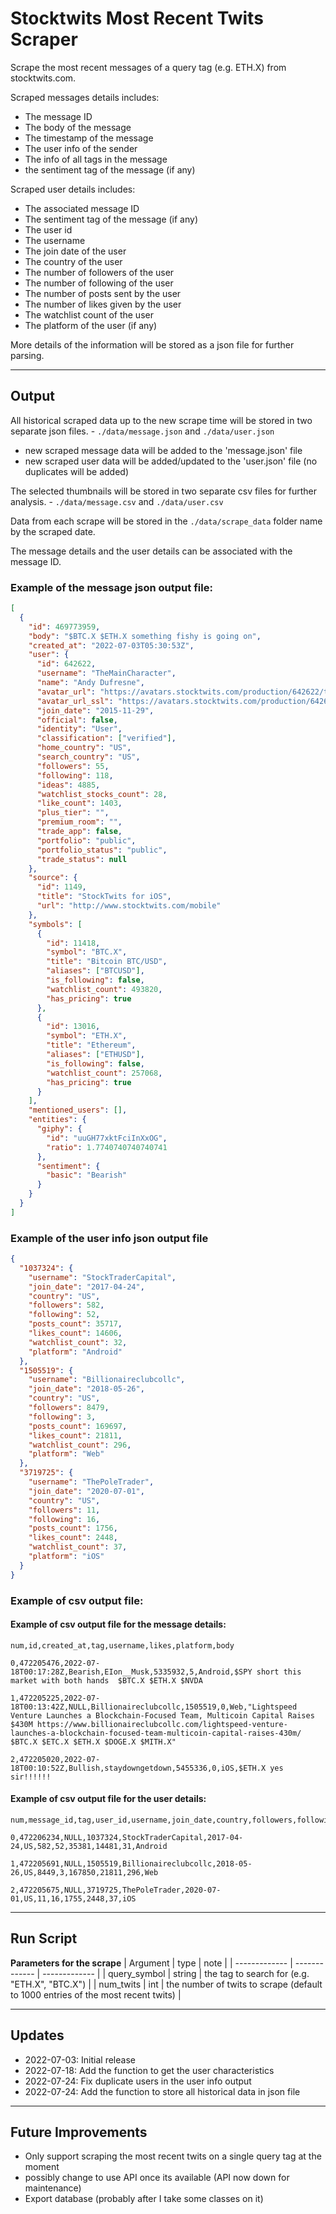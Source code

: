 # Stocktwits Most Recent Twits Scraper

Scrape the most recent messages of a query tag (e.g. ETH.X) from stocktwits.com.

Scraped messages details includes:

- The message ID
- The body of the message
- The timestamp of the message
- The user info of the sender
- The info of all tags in the message
- the sentiment tag of the message (if any)

Scraped user details includes:
- The associated message ID
- The sentiment tag of the message (if any)
- The user id
- The username
- The join date of the user
- The country of the user
- The number of followers of the user
- The number of following of the user
- The number of posts sent by the user
- The number of likes given by the user
- The watchlist count of the user
- The platform of the user (if any)

More details of the information will be stored as a json file for further parsing. 

---

## Output

All historical scraped data up to the new scrape time will be stored in two separate json files. - `./data/message.json` and `./data/user.json`
  * new scraped message data will be added to the 'message.json' file
  * new scraped user data will be added/updated to the 'user.json' file (no duplicates will be added)

The selected thumbnails will be stored in two separate csv files for further analysis. - `./data/message.csv` and `./data/user.csv`

Data from each scrape will be stored in the `./data/scrape_data` folder name by the scraped date.

The message details and the user details can be associated with the message ID.

### Example of the message json output file:

```json
[
  {
    "id": 469773959,
    "body": "$BTC.X $ETH.X something fishy is going on",
    "created_at": "2022-07-03T05:30:53Z",
    "user": {
      "id": 642622,
      "username": "TheMainCharacter",
      "name": "Andy Dufresne",
      "avatar_url": "https://avatars.stocktwits.com/production/642622/thumb-1620064587.png",
      "avatar_url_ssl": "https://avatars.stocktwits.com/production/642622/thumb-1620064587.png",
      "join_date": "2015-11-29",
      "official": false,
      "identity": "User",
      "classification": ["verified"],
      "home_country": "US",
      "search_country": "US",
      "followers": 55,
      "following": 118,
      "ideas": 4885,
      "watchlist_stocks_count": 28,
      "like_count": 1403,
      "plus_tier": "",
      "premium_room": "",
      "trade_app": false,
      "portfolio": "public",
      "portfolio_status": "public",
      "trade_status": null
    },
    "source": {
      "id": 1149,
      "title": "StockTwits for iOS",
      "url": "http://www.stocktwits.com/mobile"
    },
    "symbols": [
      {
        "id": 11418,
        "symbol": "BTC.X",
        "title": "Bitcoin BTC/USD",
        "aliases": ["BTCUSD"],
        "is_following": false,
        "watchlist_count": 493820,
        "has_pricing": true
      },
      {
        "id": 13016,
        "symbol": "ETH.X",
        "title": "Ethereum",
        "aliases": ["ETHUSD"],
        "is_following": false,
        "watchlist_count": 257068,
        "has_pricing": true
      }
    ],
    "mentioned_users": [],
    "entities": {
      "giphy": {
        "id": "uuGH77xktFciInXxOG",
        "ratio": 1.7740740740740741
      },
      "sentiment": {
        "basic": "Bearish"
      }
    }
  }
]
```

### Example of the user info json output file

```json
{
  "1037324": {
    "username": "StockTraderCapital",
    "join_date": "2017-04-24",
    "country": "US",
    "followers": 582,
    "following": 52,
    "posts_count": 35717,
    "likes_count": 14606,
    "watchlist_count": 32,
    "platform": "Android"
  },
  "1505519": {
    "username": "Billionaireclubcollc",
    "join_date": "2018-05-26",
    "country": "US",
    "followers": 8479,
    "following": 3,
    "posts_count": 169697,
    "likes_count": 21811,
    "watchlist_count": 296,
    "platform": "Web"
  },
  "3719725": {
    "username": "ThePoleTrader",
    "join_date": "2020-07-01",
    "country": "US",
    "followers": 11,
    "following": 16,
    "posts_count": 1756,
    "likes_count": 2448,
    "watchlist_count": 37,
    "platform": "iOS"
  }
}
```

### Example of csv output file:

#### Example of csv output file for the message details:

```csv
num,id,created_at,tag,username,likes,platform,body

0,472205476,2022-07-18T00:17:28Z,Bearish,EIon__Musk,5335932,5,Android,$SPY short this market with both hands  $BTC.X $ETH.X $NVDA

1,472205225,2022-07-18T00:13:42Z,NULL,Billionaireclubcollc,1505519,0,Web,"Lightspeed Venture Launches a Blockchain-Focused Team, Multicoin Capital Raises $430M https://www.billionaireclubcollc.com/lightspeed-venture-launches-a-blockchain-focused-team-multicoin-capital-raises-430m/ $BTC.X $ETC.X $ETH.X $DOGE.X $MITH.X"

2,472205020,2022-07-18T00:10:52Z,Bullish,staydowngetdown,5455336,0,iOS,$ETH.X yes sir!!!!!!
```

#### Example of csv output file for the user details:

```csv
num,message_id,tag,user_id,username,join_date,country,followers,following,posts_count,likes_counts,watchlist_counts,platform

0,472206234,NULL,1037324,StockTraderCapital,2017-04-24,US,582,52,35381,14481,31,Android

1,472205691,NULL,1505519,Billionaireclubcollc,2018-05-26,US,8449,3,167850,21811,296,Web

2,472205675,NULL,3719725,ThePoleTrader,2020-07-01,US,11,16,1755,2448,37,iOS
```


---

## Run Script

**Parameters for the scrape**
| Argument | type | note |
| ------------- | ------------- | ------------- |
| query_symbol | string | the tag to search for (e.g. "ETH.X", "BTC.X") |
| num_twits | int | the number of twits to scrape (default to 1000 entries of the most recent twits) |

---

## Updates
- 2022-07-03: Initial release
- 2022-07-18: Add the function to get the user characteristics
- 2022-07-24: Fix duplicate users in the user info output
- 2022-07-24: Add the function to store all historical data in json file

---

## Future Improvements

- Only support scraping the most recent twits on a single query tag at the moment
- possibly change to use API once its available (API now down for maintenance)
- Export database (probably after I take some classes on it)
